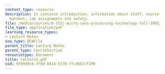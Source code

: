 ```yaml
---
content_type: resource
description: It contains introduction, information about staff, course organization,
  handout, lab assignments and safety.
file: /media/courses/6-152j-micro-nano-processing-technology-fall-2005/97b9d9c63fdd04145f70ffcd867cf190_lecture1.pdf
file_type: application/pdf
learning_resource_types:
- Lecture Notes
ocw_type: OCWFile
parent_title: Lecture Notes
parent_type: CourseSection
resourcetype: Document
title: lecture1.pdf
uid: 97b9d9c6-3fdd-0414-5f70-ffcd867cf190
---
```

